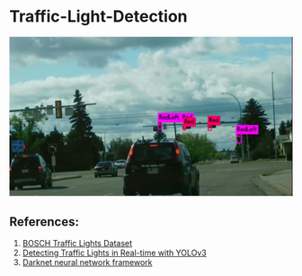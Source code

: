 # Traffic-Light-Detection

![alt text](detection.png)

<h2>References:</h2>

1. <a href="https://hci.iwr.uni-heidelberg.de/node/6132"> BOSCH Traffic Lights Dataset</a>
2. <a href="https://github.com/berktepebag/Traffic-light-detection-with-YOLOv3-BOSCH-traffic-light-dataset/tree/e55e09257433872089b9d148499eb976e2aca2b4"> Detecting Traffic Lights in Real-time with YOLOv3</a>
3. <a href="https://github.com/pjreddie/darknet"> Darknet neural network framework</a>
